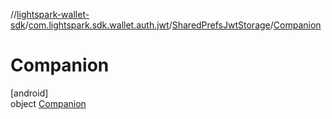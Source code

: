 //[lightspark-wallet-sdk](../../../../index.md)/[com.lightspark.sdk.wallet.auth.jwt](../../index.md)/[SharedPrefsJwtStorage](../index.md)/[Companion](index.md)

# Companion

[android]\
object [Companion](index.md)
